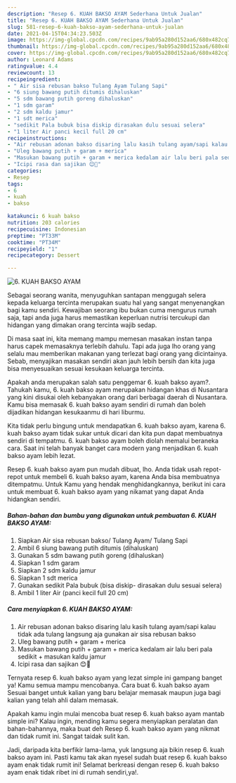 ```yaml
---
description: "Resep 6. KUAH BAKSO AYAM Sederhana Untuk Jualan"
title: "Resep 6. KUAH BAKSO AYAM Sederhana Untuk Jualan"
slug: 581-resep-6-kuah-bakso-ayam-sederhana-untuk-jualan
date: 2021-04-15T04:34:23.503Z
image: https://img-global.cpcdn.com/recipes/9ab95a280d152aa6/680x482cq70/6-kuah-bakso-ayam-foto-resep-utama.jpg
thumbnail: https://img-global.cpcdn.com/recipes/9ab95a280d152aa6/680x482cq70/6-kuah-bakso-ayam-foto-resep-utama.jpg
cover: https://img-global.cpcdn.com/recipes/9ab95a280d152aa6/680x482cq70/6-kuah-bakso-ayam-foto-resep-utama.jpg
author: Leonard Adams
ratingvalue: 4.4
reviewcount: 13
recipeingredient:
- " Air sisa rebusan bakso Tulang Ayam Tulang Sapi"
- "6 siung bawang putih ditumis dihaluskan"
- "5 sdm bawang putih goreng dihaluskan"
- "1 sdm garam"
- "2 sdm kaldu jamur"
- "1 sdt merica"
- "sedikit Pala bubuk bisa diskip dirasakan dulu sesuai selera"
- "1 liter Air panci kecil full 20 cm"
recipeinstructions:
- "Air rebusan adonan bakso disaring lalu kasih tulang ayam/sapi kalau tidak ada tulang langsung aja gunakan air sisa rebusan bakso"
- "Uleg bawang putih + garam + merica"
- "Masukan bawang putih + garam + merica kedalam air lalu beri pala sedikit + masukan kaldu jamur"
- "Icipi rasa dan sajikan 😊🤗"
categories:
- Resep
tags:
- 6
- kuah
- bakso

katakunci: 6 kuah bakso 
nutrition: 203 calories
recipecuisine: Indonesian
preptime: "PT33M"
cooktime: "PT34M"
recipeyield: "1"
recipecategory: Dessert

---
```



![6. KUAH BAKSO AYAM](https://img-global.cpcdn.com/recipes/9ab95a280d152aa6/680x482cq70/6-kuah-bakso-ayam-foto-resep-utama.jpg)

Sebagai seorang wanita, menyuguhkan santapan menggugah selera kepada keluarga tercinta merupakan suatu hal yang sangat menyenangkan bagi kamu sendiri. Kewajiban seorang ibu bukan cuma mengurus rumah saja, tapi anda juga harus memastikan keperluan nutrisi tercukupi dan hidangan yang dimakan orang tercinta wajib sedap.

Di masa  saat ini, kita memang mampu memesan masakan instan tanpa harus capek memasaknya terlebih dahulu. Tapi ada juga lho orang yang selalu mau memberikan makanan yang terlezat bagi orang yang dicintainya. Sebab, menyajikan masakan sendiri akan jauh lebih bersih dan kita juga bisa menyesuaikan sesuai kesukaan keluarga tercinta. 



Apakah anda merupakan salah satu penggemar 6. kuah bakso ayam?. Tahukah kamu, 6. kuah bakso ayam merupakan hidangan khas di Nusantara yang kini disukai oleh kebanyakan orang dari berbagai daerah di Nusantara. Kamu bisa memasak 6. kuah bakso ayam sendiri di rumah dan boleh dijadikan hidangan kesukaanmu di hari liburmu.

Kita tidak perlu bingung untuk mendapatkan 6. kuah bakso ayam, karena 6. kuah bakso ayam tidak sukar untuk dicari dan kita pun dapat membuatnya sendiri di tempatmu. 6. kuah bakso ayam boleh diolah memalui beraneka cara. Saat ini telah banyak banget cara modern yang menjadikan 6. kuah bakso ayam lebih lezat.

Resep 6. kuah bakso ayam pun mudah dibuat, lho. Anda tidak usah repot-repot untuk membeli 6. kuah bakso ayam, karena Anda bisa membuatnya ditempatmu. Untuk Kamu yang hendak menghidangkannya, berikut ini cara untuk membuat 6. kuah bakso ayam yang nikamat yang dapat Anda hidangkan sendiri.

<!--inarticleads1-->

##### Bahan-bahan dan bumbu yang digunakan untuk pembuatan 6. KUAH BAKSO AYAM:

1. Siapkan  Air sisa rebusan bakso/ Tulang Ayam/ Tulang Sapi
1. Ambil 6 siung bawang putih ditumis (dihaluskan)
1. Gunakan 5 sdm bawang putih goreng (dihaluskan)
1. Siapkan 1 sdm garam
1. Siapkan 2 sdm kaldu jamur
1. Siapkan 1 sdt merica
1. Gunakan sedikit Pala bubuk (bisa diskip- dirasakan dulu sesuai selera)
1. Ambil 1 liter Air (panci kecil full 20 cm)




<!--inarticleads2-->

##### Cara menyiapkan 6. KUAH BAKSO AYAM:

1. Air rebusan adonan bakso disaring lalu kasih tulang ayam/sapi kalau tidak ada tulang langsung aja gunakan air sisa rebusan bakso
1. Uleg bawang putih + garam + merica
1. Masukan bawang putih + garam + merica kedalam air lalu beri pala sedikit + masukan kaldu jamur
1. Icipi rasa dan sajikan 😊🤗




Ternyata resep 6. kuah bakso ayam yang lezat simple ini gampang banget ya! Kamu semua mampu mencobanya. Cara buat 6. kuah bakso ayam Sesuai banget untuk kalian yang baru belajar memasak maupun juga bagi kalian yang telah ahli dalam memasak.

Apakah kamu ingin mulai mencoba buat resep 6. kuah bakso ayam mantab simple ini? Kalau ingin, mending kamu segera menyiapkan peralatan dan bahan-bahannya, maka buat deh Resep 6. kuah bakso ayam yang nikmat dan tidak rumit ini. Sangat taidak sulit kan. 

Jadi, daripada kita berfikir lama-lama, yuk langsung aja bikin resep 6. kuah bakso ayam ini. Pasti kamu tak akan nyesel sudah buat resep 6. kuah bakso ayam enak tidak rumit ini! Selamat berkreasi dengan resep 6. kuah bakso ayam enak tidak ribet ini di rumah sendiri,ya!.

